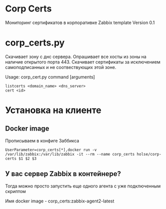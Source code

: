 # Corp Certs

Мониторинг сертификатов в корпоративке
Zabbix template
Version 0.1

# corp_certs.py


Скачивает зону с днс сервера.
Опрашивает все хосты из зоны на наличие открытого порта 443. Скачивает сертификаты за исключением самоподписанных и не соотвествующих этой зоне.


Usage: corp_cert.py command [arguments]

    listcerts <domain_name> <dns_server>
    cert <id>


# Установка на клиенте

## Docker image

Прописываем в конфиге Заббикса 

    UserParameter=corp_certs[*],docker run -v /var/lib/zabbix:/var/lib/zabbix -it --rm --name corp_certs holse/corp-certs $1 $2 $3

## У вас сервер Zabbix в контейнере?

Тогда можно просто запустить еще одного агента с уже подключенным скриптом

Имя docker image - corp_certs:zabbix-agent2-latest